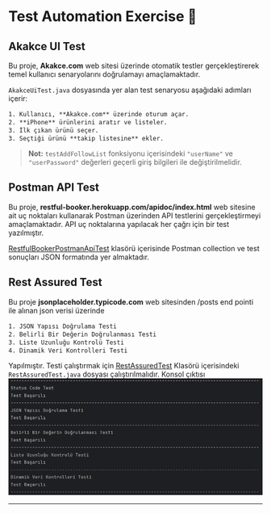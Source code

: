 # Test Automation Exercise 🚀

## Akakce UI Test  

Bu proje, **Akakce.com** web sitesi üzerinde otomatik testler gerçekleştirerek temel kullanıcı senaryolarını doğrulamayı amaçlamaktadır.  


`AkakceUiTest.java` dosyasında yer alan test senaryosu aşağıdaki adımları içerir:  

    1. Kullanıcı, **Akakce.com** üzerinde oturum açar.  
    2. **iPhone** ürünlerini aratır ve listeler.
    3. İlk çıkan ürünü seçer.
    3. Seçtiği ürünü **takip listesine** ekler.  

> **Not:** `testAddFollowList` fonksiyonu içerisindeki `"userName"` ve `"userPassword"` değerleri geçerli giriş bilgileri ile değiştirilmelidir.  



## Postman API Test
Bu proje, **restful-booker.herokuapp.com/apidoc/index.html** web sitesine ait uç noktaları kullanarak Postman üzerinden API testlerini gerçekleştirmeyi amaçlamaktadır. API uç noktalarına yapılacak her çağrı için bir test yazılmıştır.

[RestfulBookerPostmanApiTest](/RestfulBookerPostmanApiTest) klasörü içerisinde Postman collection ve test sonuçları JSON formatında yer almaktadır.


## Rest Assured Test
Bu proje **jsonplaceholder.typicode.com** web sitesinden /posts end pointi ile alınan json verisi üzerinde

    1. JSON Yapısı Doğrulama Testi
    2. Belirli Bir Değerin Doğrulanması Testi
    3. Liste Uzunluğu Kontrolü Testi
    4. Dinamik Veri Kontrolleri Testi

Yapılmıştır. Testi çalıştırmak için [RestAssuredTest](/src/test/java/RestAssuredTest) Klasörü içerisindeki `RestAssuredTest.java` dosyası çalıştırılmalıdır. Konsol çıktısı
![Rest Assured Test Konsol Çıktısı](Images/RestAssuredScreenShot.png)

---




